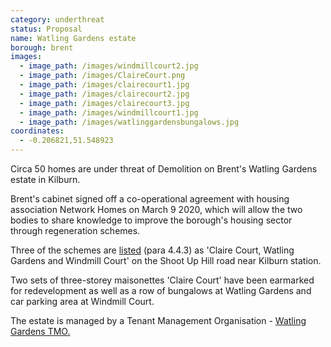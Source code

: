 ```yaml
---
category: underthreat
status: Proposal
name: Watling Gardens estate
borough: brent
images:
  - image_path: /images/windmillcourt2.jpg
  - image_path: /images/ClaireCourt.png
  - image_path: /images/clairecourt1.jpg
  - image_path: /images/clairecourt2.jpg
  - image_path: /images/clairecourt3.jpg
  - image_path: /images/windmillcourt1.jpg
  - image_path: /images/watlinggardensbungalows.jpg
coordinates:
  - -0.206821,51.548923
---
```

Circa 50 homes are under threat of Demolition on Brent's Watling Gardens estate in Kilburn.

Brent's cabinet signed off a co-operational agreement with housing association Network Homes on March 9 2020, which will allow the two bodies to share knowledge to improve the borough's housing sector through regeneration schemes.

Three of the schemes are [listed](http://democracy.brent.gov.uk/documents/s95738/07.%20Cabinet%20Report%20-%20Collaboration%20with%20Network%20Homes.pdf) (para 4.4.3) as 'Claire Court, Watling Gardens and Windmill Court' on the Shoot Up Hill road near Kilburn station. 

Two sets of three-storey maisonettes 'Claire Court' have been earmarked for redevelopment as well as a row of bungalows at Watling Gardens and car parking area at Windmill Court. 

The estate is managed by a Tenant Management Organisation - [Watling Gardens TMO.](http://www.watlinggardenstmo.co.uk/)
